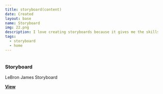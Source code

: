```yaml
---
title: storyboard(content)
date: Created
layout: base
name: Storyboard
img: 22.png
description: I love creating storyboards because it gives me the skills to clarify my thoughts while creating them.
tags:
  - storyboard
  - home
---
```


<section class="grid">     
    <article class="card">
      <div class="card__img"><img src="/images/images/15.png" alt=""></div>
      <div class="card__content">
        <h1 class="card__header">Storyboard</h1>
        <p class="card__text">LeBron James Storyboard</p>
        <a href="/storyboard" class="card__btn"><strong>View</strong></a> 
      </div>
    </article>
 </section>

